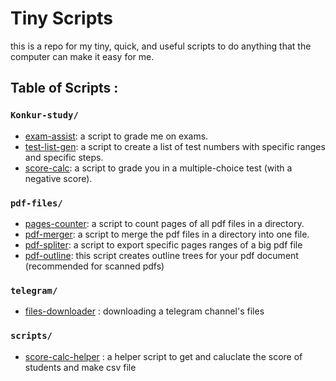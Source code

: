 # Tiny Scripts

this is a repo for my tiny, quick, and useful scripts to do anything that the computer can make it easy for me.
</br>

## Table of Scripts :

### `Konkur-study/`

- [exam-assist](konkur-study/exam-assist/exam-assist.py): a script to grade me on exams.
- [test-list-gen](konkur-study/test-list-gen/test-list-gen.py): a script to create a list of test numbers with specific ranges and specific steps.
- [score-calc](konkur-study/score-calc.py): a script to grade you in a multiple-choice test (with a negative score).

### `pdf-files/`

- [pages-counter](pdf-files/pages-counter.py): a script to count pages of all pdf files in a directory.
- [pdf-merger](pdf-files/pdf-merger.py): a script to merge the pdf files in a directory into one file.
- [pdf-spliter](pdf-files/pdf-spliter.py): a script to export specific pages ranges of a big pdf file
- [pdf-outline](pdf-files/pdf-outline.py): this script creates outline trees for your pdf document (recommended for scanned pdfs) 

<!-- - [name](link) : description -->

### `telegram/`

- [files-downloader](./telegram/files-downloader.py) : downloading a telegram channel's files

### `scripts/`

- [score-calc-helper](./scripts/score-calc-helper.py) : a helper script to get and caluclate the score of students and make csv file
